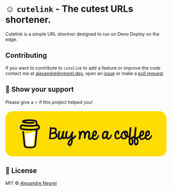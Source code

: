 # ☺️ `cutelink` - The cutest URLs shortener.

Cutelink is a simple URL shortner designed to run on Deno Deploy on the edge.

## Contributing

If you want to contribute to `cutelink` to add a feature or improve the code
contact me at [alexandre@negrel.dev](mailto:alexandre@negrel.dev), open an
[issue](https://github.com/negrel/cutelink/issues) or make a
[pull request](https://github.com/negrel/cutelink/pulls).

## :stars: Show your support

Please give a :star: if this project helped you!

[![buy me a coffee](https://github.com/negrel/.github/blob/master/.github/images/bmc-button.png?raw=true)](https://www.buymeacoffee.com/negrel)

## :scroll: License

MIT © [Alexandre Negrel](https://www.negrel.dev/)
